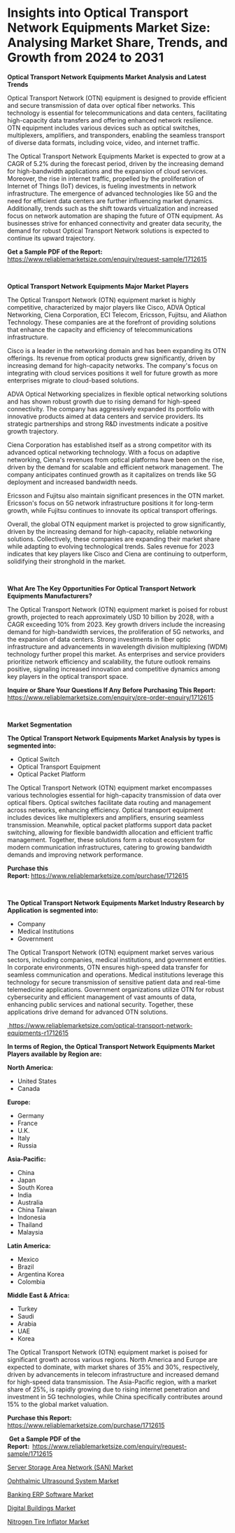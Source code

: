 <p><h1>Insights into Optical Transport Network Equipments Market Size: Analysing Market Share, Trends, and Growth from 2024 to 2031</h1></p><p><strong>Optical Transport Network Equipments Market Analysis and Latest Trends</strong></p>
<p><p>Optical Transport Network (OTN) equipment is designed to provide efficient and secure transmission of data over optical fiber networks. This technology is essential for telecommunications and data centers, facilitating high-capacity data transfers and offering enhanced network resilience. OTN equipment includes various devices such as optical switches, multiplexers, amplifiers, and transponders, enabling the seamless transport of diverse data formats, including voice, video, and internet traffic.</p><p>The Optical Transport Network Equipments Market is expected to grow at a CAGR of 5.2% during the forecast period, driven by the increasing demand for high-bandwidth applications and the expansion of cloud services. Moreover, the rise in internet traffic, propelled by the proliferation of Internet of Things (IoT) devices, is fueling investments in network infrastructure. The emergence of advanced technologies like 5G and the need for efficient data centers are further influencing market dynamics. Additionally, trends such as the shift towards virtualization and increased focus on network automation are shaping the future of OTN equipment. As businesses strive for enhanced connectivity and greater data security, the demand for robust Optical Transport Network solutions is expected to continue its upward trajectory.</p></p>
<p><strong>Get a Sample PDF of the Report:&nbsp;</strong> <a href="https://www.reliablemarketsize.com/enquiry/request-sample/1712615?utm_campaign=1413&utm_medium=2&utm_source=Github&utm_content=ia&utm_term=22102024&utm_id=optical-transport-network-equipments">https://www.reliablemarketsize.com/enquiry/request-sample/1712615</a></p>
<p>&nbsp;</p>
<p><strong>Optical Transport Network Equipments Major Market Players</strong></p>
<p><p>The Optical Transport Network (OTN) equipment market is highly competitive, characterized by major players like Cisco, ADVA Optical Networking, Ciena Corporation, ECI Telecom, Ericsson, Fujitsu, and Aliathon Technology. These companies are at the forefront of providing solutions that enhance the capacity and efficiency of telecommunications infrastructure.</p><p>Cisco is a leader in the networking domain and has been expanding its OTN offerings. Its revenue from optical products grew significantly, driven by increasing demand for high-capacity networks. The company's focus on integrating with cloud services positions it well for future growth as more enterprises migrate to cloud-based solutions.</p><p>ADVA Optical Networking specializes in flexible optical networking solutions and has shown robust growth due to rising demand for high-speed connectivity. The company has aggressively expanded its portfolio with innovative products aimed at data centers and service providers. Its strategic partnerships and strong R&D investments indicate a positive growth trajectory.</p><p>Ciena Corporation has established itself as a strong competitor with its advanced optical networking technology. With a focus on adaptive networking, Ciena's revenues from optical platforms have been on the rise, driven by the demand for scalable and efficient network management. The company anticipates continued growth as it capitalizes on trends like 5G deployment and increased bandwidth needs.</p><p>Ericsson and Fujitsu also maintain significant presences in the OTN market. Ericsson's focus on 5G network infrastructure positions it for long-term growth, while Fujitsu continues to innovate its optical transport offerings.</p><p>Overall, the global OTN equipment market is projected to grow significantly, driven by the increasing demand for high-capacity, reliable networking solutions. Collectively, these companies are expanding their market share while adapting to evolving technological trends. Sales revenue for 2023 indicates that key players like Cisco and Ciena are continuing to outperform, solidifying their stronghold in the market.</p></p>
<p>&nbsp;</p>
<p><strong>What Are The Key Opportunities For Optical Transport Network Equipments Manufacturers?</strong></p>
<p><p>The Optical Transport Network (OTN) equipment market is poised for robust growth, projected to reach approximately USD 10 billion by 2028, with a CAGR exceeding 10% from 2023. Key growth drivers include the increasing demand for high-bandwidth services, the proliferation of 5G networks, and the expansion of data centers. Strong investments in fiber optic infrastructure and advancements in wavelength division multiplexing (WDM) technology further propel this market. As enterprises and service providers prioritize network efficiency and scalability, the future outlook remains positive, signaling increased innovation and competitive dynamics among key players in the optical transport space.</p></p>
<p><strong>Inquire or Share Your Questions If Any Before Purchasing This Report:</strong> <a href="https://www.reliablemarketsize.com/enquiry/pre-order-enquiry/1712615?utm_campaign=1413&utm_medium=2&utm_source=Github&utm_content=ia&utm_term=22102024&utm_id=optical-transport-network-equipments">https://www.reliablemarketsize.com/enquiry/pre-order-enquiry/1712615</a></p>
<p>&nbsp;</p>
<p><strong>Market Segmentation</strong></p>
<p><strong>The Optical Transport Network Equipments Market Analysis by types is segmented into:</strong></p>
<p><ul><li>Optical Switch</li><li>Optical Transport Equipment</li><li>Optical Packet Platform</li></ul></p>
<p><p>The Optical Transport Network (OTN) equipment market encompasses various technologies essential for high-capacity transmission of data over optical fibers. Optical switches facilitate data routing and management across networks, enhancing efficiency. Optical transport equipment includes devices like multiplexers and amplifiers, ensuring seamless transmission. Meanwhile, optical packet platforms support data packet switching, allowing for flexible bandwidth allocation and efficient traffic management. Together, these solutions form a robust ecosystem for modern communication infrastructures, catering to growing bandwidth demands and improving network performance.</p></p>
<p><strong>Purchase this Report:&nbsp;</strong><a href="https://www.reliablemarketsize.com/purchase/1712615?utm_campaign=1413&utm_medium=2&utm_source=Github&utm_content=ia&utm_term=22102024&utm_id=optical-transport-network-equipments">https://www.reliablemarketsize.com/purchase/1712615</a></p>
<p>&nbsp;</p>
<p><strong>The Optical Transport Network Equipments Market Industry Research by Application is segmented into:</strong></p>
<p><ul><li>Company</li><li>Medical Institutions</li><li>Government</li></ul></p>
<p><p>The Optical Transport Network (OTN) equipment market serves various sectors, including companies, medical institutions, and government entities. In corporate environments, OTN ensures high-speed data transfer for seamless communication and operations. Medical institutions leverage this technology for secure transmission of sensitive patient data and real-time telemedicine applications. Government organizations utilize OTN for robust cybersecurity and efficient management of vast amounts of data, enhancing public services and national security. Together, these applications drive demand for advanced OTN solutions.</p></p>
<p><a href="https://www.reliablemarketsize.com/optical-transport-network-equipments-r1712615?utm_campaign=1413&utm_medium=2&utm_source=Github&utm_content=ia&utm_term=22102024&utm_id=optical-transport-network-equipments">&nbsp;https://www.reliablemarketsize.com/optical-transport-network-equipments-r1712615</a></p>
<p><strong>In terms of Region, the Optical Transport Network Equipments Market Players available by Region are:</strong></p>
<p>
    <p> <strong> North America: </strong>
        <ul>
            <li>United States</li>
            <li>Canada</li>
        </ul>
        </p> 
    <p> <strong> Europe: </strong>
        <ul>
            <li>Germany</li>
            <li>France</li>
            <li>U.K.</li>
            <li>Italy</li>
            <li>Russia</li>
        </ul>
        </p> 
    <p> <strong> Asia-Pacific: </strong>
        <ul>
            <li>China</li>
            <li>Japan</li>
            <li>South Korea</li>
            <li>India</li>
            <li>Australia</li>
            <li>China Taiwan</li>
            <li>Indonesia</li>
            <li>Thailand</li>
            <li>Malaysia</li>
        </ul>
        </p> 
    <p> <strong> Latin America: </strong>
        <ul>
            <li>Mexico</li>
            <li>Brazil</li>
            <li>Argentina Korea</li>
            <li>Colombia</li>
        </ul>
        </p> 
    <p> <strong> Middle East & Africa: </strong>
        <ul>
            <li>Turkey</li>
            <li>Saudi</li>
            <li>Arabia</li>
            <li>UAE</li>
            <li>Korea</li>
        </ul>
    </p>
    </p>
<p><p>The Optical Transport Network (OTN) equipment market is poised for significant growth across various regions. North America and Europe are expected to dominate, with market shares of 35% and 30%, respectively, driven by advancements in telecom infrastructure and increased demand for high-speed data transmission. The Asia-Pacific region, with a market share of 25%, is rapidly growing due to rising internet penetration and investment in 5G technologies, while China specifically contributes around 15% to the global market valuation.</p></p>
<p><strong>Purchase this Report: </strong><a href="https://www.reliablemarketsize.com/purchase/1712615?utm_campaign=1413&utm_medium=2&utm_source=Github&utm_content=ia&utm_term=22102024&utm_id=optical-transport-network-equipments">https://www.reliablemarketsize.com/purchase/1712615</a></p>
<p>&nbsp;<strong>Get a Sample PDF of the Report:&nbsp;&nbsp;</strong><a href="https://www.reliablemarketsize.com/enquiry/request-sample/1712615?utm_campaign=1413&utm_medium=2&utm_source=Github&utm_content=ia&utm_term=22102024&utm_id=optical-transport-network-equipments">https://www.reliablemarketsize.com/enquiry/request-sample/1712615</a></p>
<p><strong></strong></p>
<p><p><a href="https://github.com/chantekestenmo/Market-Research-Report-List-1/blob/main/server-storage-area-network-san-market.md?utm_campaign=1413&utm_medium=2&utm_source=Github&utm_content=ia&utm_term=22102024&utm_id=optical-transport-network-equipments">Server Storage Area Network (SAN) Market</a></p><p><a href="https://www.linkedin.com/pulse/navigating-global-ophthalmic-ultrasound-system-market-from-c00ye?utm_campaign=1413&utm_medium=2&utm_source=Github&utm_content=ia&utm_term=22102024&utm_id=optical-transport-network-equipments">Ophthalmic Ultrasound System Market</a></p><p><a href="https://www.linkedin.com/pulse/comprehensive-banking-erp-software-market-report-segmentation-saykf?utm_campaign=1413&utm_medium=2&utm_source=Github&utm_content=ia&utm_term=22102024&utm_id=optical-transport-network-equipments">Banking ERP Software Market</a></p><p><a href="https://github.com/kric8bmkinds/Market-Research-Report-List-1/blob/main/digital-buildings-market.md?utm_campaign=1413&utm_medium=2&utm_source=Github&utm_content=ia&utm_term=22102024&utm_id=optical-transport-network-equipments">Digital Buildings Market</a></p><p><a href="https://issuu.com/reportprime-2/docs/nitrogen-tire-inflator-market-size-_ef4e181baaa9fd?utm_campaign=1413&utm_medium=2&utm_source=Github&utm_content=ia&utm_term=22102024&utm_id=optical-transport-network-equipments">Nitrogen Tire Inflator Market</a></p></p>